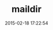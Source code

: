 ---
layout: post
title:  "maildir"
repo:   "ktheory/maildir"
date:   2015-02-18 17:22:54
gemurl: http://github.com/ktheory/maildir
---